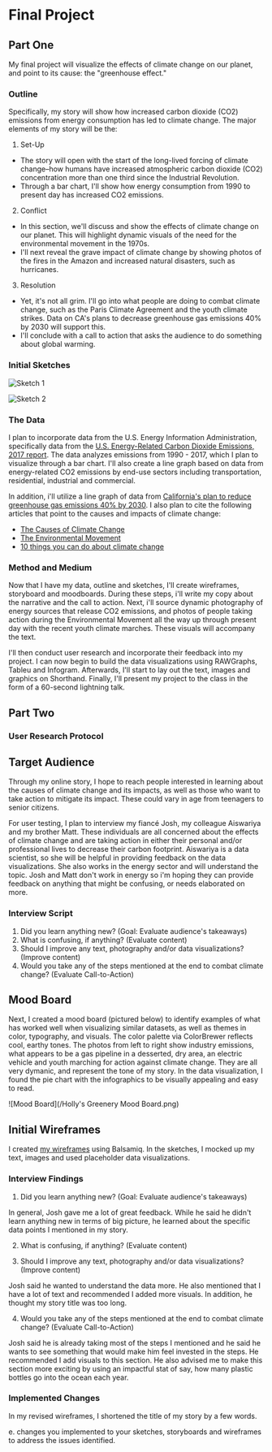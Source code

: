 # Final Project 

## Part One

My final project will visualize the effects of climate change on our planet, and point to its cause: the "greenhouse effect." 

### Outline

Specifically, my story will show how increased carbon dioxide (CO2) emissions from energy consumption has led to climate change. The major elements of my story will be the:

1. Set-Up
* The story will open with the start of the long-lived forcing of climate change–how humans have increased atmospheric carbon dioxide   (CO2) concentration more than one third since the Industrial Revolution. 
* Through a bar chart, I'll show how energy consumption from 1990 to present day has increased CO2 emissions.
  
2. Conflict
* In this section, we'll discuss and show the effects of climate change on our planet. This will highlight dynamic visuals of the need for the environmental movement in the 1970s.
* I'll next reveal the grave impact of climate change by showing photos of the fires in the Amazon and increased natural disasters, such as hurricanes.
 
3. Resolution
* Yet, it's not all grim. I'll go into what people are doing to combat climate change, such as the Paris Climate Agreement and the youth climate strikes. Data on CA's plans to decrease greenhouse gas emissions 40% by 2030 will support this.
* I'll conclude with a call to action that asks the audience to do something about global warming.

### Initial Sketches

![Sketch 1](/IMG-9775.JPG)

![Sketch 2](/co2-emissions-sketch.jpg)

### The Data 

I plan to incorporate data from the U.S. Energy Information Administration, specifically data from the [U.S. Energy-Related Carbon Dioxide Emissions, 2017 report](https://www.eia.gov/environment/emissions/carbon/). The data analyzes emissions from 1990 - 2017, which I plan to visualize through a bar chart. I'll also create a line graph based on data from energy-related CO2 emissions by end-use sectors including transportation, residential, industrial and commercial. 

In addition, i'll utilize a line graph of data from [California's plan to reduce greenhouse gas emissions 40% by 2030](https://www.eia.gov/todayinenergy/detail.php?id=34792). I also plan to cite the following articles that point to the causes and impacts of climate change:

* [The Causes of Climate Change](https://climate.nasa.gov/causes/)
* [The Environmental Movement](https://www.encyclopedia.com/earth-and-environment/ecology-and-environmentalism/environmental-studies/environmental-movement)
* [10 things you can do about climate change](https://davidsuzuki.org/what-you-can-do/top-10-ways-can-stop-climate-change/)

### Method and Medium

Now that I have my data, outline and sketches, I'll create wireframes, storyboard and moodboards. During these steps, i'll write my copy about the narrative and the call to action. Next, i'll source dynamic photography of energy sources that release CO2 emissions, and photos of people taking action during the Environmental Movement all the way up through present day with the recent youth climate marches. These visuals will accompany the text.

I'll then conduct user research and incorporate their feedback into my project. I can now begin to build the data visualizations using RAWGraphs, Tableu and Infogram. Afterwards, I'll start to lay out the text, images and graphics on Shorthand. Finally, I'll present my project to the class in the form of a 60-second lightning talk. 

## Part Two

### User Research Protocol  

## Target Audience

Through my online story, I hope to reach people interested in learning about the causes of climate change and its impacts, as well as those who want to take action to mitigate its impact. These could vary in age from teenagers to senior citizens.

For user testing, I plan to interview my fiancé Josh, my colleague Aiswariya and my brother Matt. These individuals are all concerned about the effects of climate change and are taking action in either their personal and/or professional lives to decrease their carbon footprint. Aiswariya is a data scientist, so she will be helpful in providing feedback on the data visualizations. She also works in the energy sector and will understand the topic. Josh and Matt don't work in energy so i'm hoping they can provide feedback on anything that might be confusing, or needs elaborated on more.

### Interview Script 

1. Did you learn anything new? (Goal: Evaluate audience's takeaways)
2. What is confusing, if anything? (Evaluate content)
3. Should I improve any text, photography and/or data visualizations? (Improve content)
4. Would you take any of the steps mentioned at the end to combat climate change? (Evaluate Call-to-Action)

## Mood Board

Next, I created a mood board (pictured below) to identify examples of what has worked well when visualizing similar datasets, as well as themes in color, typography, and visuals. The color palette via ColorBrewer reflects cool, earthy tones. The photos from left to right show industry emissions, what appears to be a gas pipeline in a desserted, dry area, an electric vehicle and youth marching for action against climate change. They are all very dymanic, and represent the tone of my story. In the data visualization, I found the pie chart with the infographics to be visually appealing and easy to read.

![Mood Board](/Holly's Greenery Mood Board.png)

## Initial Wireframes

I created [my wireframes](https://balsamiq.cloud/spyvd1y/phpvtm5) using Balsamiq. In the sketches, I mocked up my text, images and used placeholder data visualizations.

### Interview Findings

1. Did you learn anything new? (Goal: Evaluate audience's takeaways)

In general, Josh gave me a lot of great feedback. While he said he didn't learn anything new in terms of big picture, he learned about the specific data points I mentioned in my story.

2. What is confusing, if anything? (Evaluate content)

3. Should I improve any text, photography and/or data visualizations? (Improve content)

Josh said he wanted to understand the data more. He also mentioned that I have a lot of text and recommended I added more visuals. In addition, he thought my story title was too long.

4. Would you take any of the steps mentioned at the end to combat climate change? (Evaluate Call-to-Action)

Josh said he is already taking most of the steps I mentioned and he said he wants to see something that would make him feel invested in the steps. He recommended I add visuals to this section. He also advised me to make this section more exciting by using an impactful stat of say, how many plastic bottles go into the ocean each year. 

### Implemented Changes

In my revised wireframes, I shortened the title of my story by a few words.


e. changes you implemented to your sketches, storyboards and wireframes to address the issues identified.

